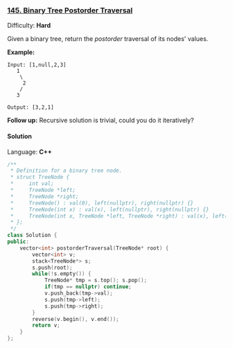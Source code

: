 ### [145\. Binary Tree Postorder Traversal](https://leetcode.com/problems/binary-tree-postorder-traversal/)

Difficulty: **Hard**


Given a binary tree, return the _postorder_ traversal of its nodes' values.

**Example:**

```
Input: [1,null,2,3]
   1
    \
     2
    /
   3

Output: [3,2,1]
```

**Follow up:** Recursive solution is trivial, could you do it iteratively?


#### Solution

Language: **C++**

```c++
/**
 * Definition for a binary tree node.
 * struct TreeNode {
 *     int val;
 *     TreeNode *left;
 *     TreeNode *right;
 *     TreeNode() : val(0), left(nullptr), right(nullptr) {}
 *     TreeNode(int x) : val(x), left(nullptr), right(nullptr) {}
 *     TreeNode(int x, TreeNode *left, TreeNode *right) : val(x), left(left), right(right) {}
 * };
 */
class Solution {
public:
    vector<int> postorderTraversal(TreeNode* root) {
        vector<int> v;
        stack<TreeNode*> s;
        s.push(root);
        while(!s.empty()) {
            TreeNode* tmp = s.top(); s.pop();
            if(tmp == nullptr) continue;
            v.push_back(tmp->val);
            s.push(tmp->left);
            s.push(tmp->right);
        }
        reverse(v.begin(), v.end());
        return v;
    }
};
```